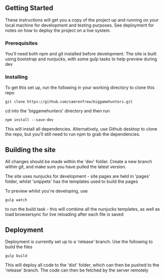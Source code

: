 ## Getting Started

These instructions will get you a copy of the project up and running on your local machine for development and testing purposes. See deployment for notes on how to deploy the project on a live system.

### Prerequisites

You'll need both npm and git installed before development. The site is built using bootstrap and nunjucks, with some gulp tasks to help preview during dev

### Installing

To get this set up, run the following in your working directory to clone this repo

```
git clone https://github.com/samrenfrew/biggamehunters.git
```

cd into the 'biggamehunters' directory and then run

```
npm install --save-dev
```

This will install all dependencies. Alternatively, use Github desktop to clone the repo, but you'll still need to run npm to grab the dependencies.

## Building the site

All changes should be made within the 'dev' folder. Create a new branch within git, and make sure you have pulled the latest version.

The site uses nunjucks for development - site pages are held in 'pages' folder, whilst 'snippets' has the templates used to build the pages

To preview whilst you're developing, use
```
gulp watch
```
to run the build task - this will combine all the nunjucks templates, as well as load browsersync for live reloading after each file is saved

## Deployment

Deployment is currently set up to a 'release' branch. Use the following to build the files
```
gulp build
```
This will deploy all code to the 'dist' folder, which can then be pushed to the 'release' branch. The code can then be fetched by the server remotely
